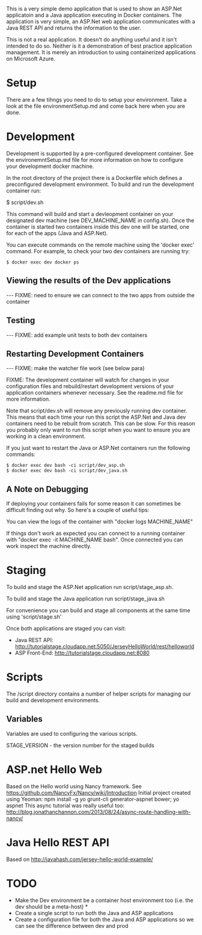 This is a very simple demo application that is used to show an ASP.Net
applicatoin and a Java application executing in Docker containers. The
application is very simple, an ASP.Net web application communicates
with a Java REST API and returns the information to the user.

This is not a real application. It doesn't do anything useful and it
isn't intended to do so. Neither is it a demonstration of best
practice application management. It is merely an introduction to using
containerized applications on Microsoft Azure.

# Setup #

There are a few tihngs you need to do to setup your environment. Take
a look at the file environmentSetup.md and come back here when you are 
done.

# Development #

Development is supported by a pre-configured development container.
See the environemntSetup.md file for more information on how to 
configure your development docker machine. 

In the root directory of the project there is a Dockerfile which defines
a preconfigured development environment. To build and run the development 
container run:

$ script/dev.sh

This command will build and start a devleopment container on your 
designated dev machine (see DEV_MACHINE_NAME in config.sh). Once the 
container is started two containers inside this dev one will be started,
one for each of the apps (Java and ASP.Net).

You can execute commands on the remote machine using the 'docker exec'
command. For example, to check your two dev containers are running try:

    $ docker exec dev docker ps

## Viewing the results of the Dev applications ##

--- FIXME: need to ensure we can connect to the two apps from outside the container

## Testing ##

--- FIXME: add example unit tests to both dev containers

## Restarting Development Containers ##

--- FIXME: make the watcher file work (see below para)

FIXME: The development container will watch for changes in your configuration files and rebuild/restart development versions of your application containers whenever necessary. See the readme.md file for more information.

Note that script/dev.sh will remove any previously running dev container.
This means that each time your run this script the ASP.Net and Java
dev containers need to be rebuilt from scratch. This can be slow. For
this reason you probably only want to run this script when you want to
ensure you are working in a clean environment.

If you just want to restart the Java or ASP.Net containers run the
following commands:

    $ docker exec dev bash -ci script/dev_asp.sh
    $ docker exec dev bash -ci script/dev_java.sh

## A Note on Debugging ##

If deploying your containers fails for some reason it can sometimes be
difficult finding out why. So here's a couple of useful tips:

You can view the logs of the container with "docker logs MACHINE_NAME"

If things don't work as expected you can connect to a running container 
with "docker exec -it MACHINE_NAME bash". Once connected you can work
inspect the machine directly.

# Staging #

To build and stage the ASP.Net application run script/stage_asp.sh.

To build and stage the Java application run script/stage_java.sh

For convenience you can build and stage all components at the same time
using 'script/stage.sh'

Once both applications are staged you can visit:
  * Java REST API: http://tutorialstage.cloudapp.net:5050/JerseyHelloWorld/rest/helloworld 
  * ASP Front-End: http://tutorialstage.cloudapp.net:8080

# Scripts #

The /script directory contains a number of helper scripts for managing
our build and development environments.

## Variables ##

Variables are used to configuring the various scripts.

STAGE_VERSION - the version number for the staged builds

# ASP.net Hello Web #

Based on the Hello world using Nancy framework. See https://github.com/NancyFx/Nancy/wiki/Introduction
Initial project created using Yeoman: npm install -g yo grunt-cli generator-aspnet bower; yo aspnet
This async tutorial was really useful too: http://blog.jonathanchannon.com/2013/08/24/async-route-handling-with-nancy/


# Java Hello REST API #

Based on http://javahash.com/jersey-hello-world-example/

# TODO

  * Make the Dev environment be a container host environment too (i.e. the dev should be a meta-host)
    * 
  * Create a single script to run both the Java and ASP applications
  * Create a configuration file for both the Java and ASP applications so we can see the difference between dev and prod

